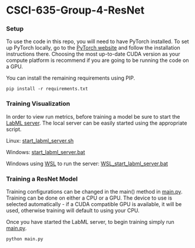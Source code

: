 # CSCI-635-Group-4-ResNet

### Setup

To use the code in this repo, you will need to have PyTorch installed.
To set up PyTorch locally, go to the [PyTorch website](https://pytorch.org/get-started/locally/)
and follow the installation instructions there.
Choosing the most up-to-date CUDA version as your compute platform is recommend if you are going
to be running the code on a GPU.

You can install the remaining requirements using PIP.
```
pip install -r requirements.txt
```

### Training Visualization

In order to view run metrics, before training a model be sure to start the 
[LabML server](https://github.com/labmlai/labml).
The local server can be easily started using the appropriate script.

Linux: [start_labml_server.sh](start_labml_server.sh)

Windows: [start_labml_server.bat](start_labml_server.bat)

Windows using [WSL](https://learn.microsoft.com/en-us/windows/wsl/install) to run the server: [WSL_start_labml_server.bat](WSL_start_labml_server.bat)

### Training a ResNet Model

Training configurations can be changed in the main() method in [main.py](main.py?plain=1#L4).
Training can be done on either a CPU or a GPU.
The device to use is selected automatically - if a CUDA compatible GPU is available, it will be used, 
otherwise training will default to using your CPU.  

Once you have started the LabML server, to begin training simply run [main.py](main.py).
```
python main.py
```
